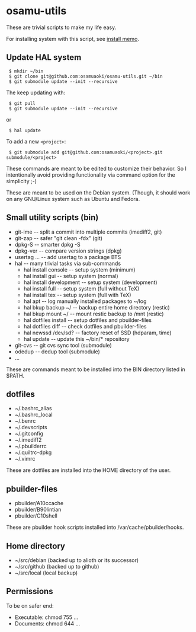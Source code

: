 # osamu-utils
<!---
vim:se tw=78 ai si sts=4 et:
-->

These are trivial scripts to make my life easy.

For installing system with this script, see [install memo](install.md).


## Update HAL system

```
 $ mkdir ~/bin
 $ git clone git@github.com:osamuaoki/osamu-utils.git ~/bin
 $ git submodule update --init --recursive
```

The keep updating with:
```
 $ git pull
 $ git submodule update --init --recursive
```
or
```
 $ hal update
```

To add a new ```<project>```:
```
 $ git submodule add git@github.com:osamuaoki/<project>.git submodule/<project>
```

These commands are meant to be edited to customize their behavior.  So I
intentionally avoid providing functionality via command option for the
simplicity ;-)

These are meant to be used on the Debian system.  (Though, it should work on
any GNU/Linux system such as Ubuntu and Fedora.

## Small utility scripts (bin)

*   git-ime     -- split a commit into multiple commits (imediff2, git)
*   git-zap     -- safer "git clean -fdx"               (git)
*   dpkg-S      -- smarter dpkg -S
*   dpkg-ver    -- compare version strings              (dpkg)
*   usertag ... -- add usertag to a package BTS
*   hal         -- many trivial tasks via sub-commands
    * hal install console      -- setup system (minimum)
    * hal install gui          -- setup system (normal)
    * hal install development  -- setup system (development)
    * hal install full         -- setup system (full without TeX)
    * hal install tex          -- setup system (full with TeX)
    * hal apt               -- log manually installed packages to ~/log
    * hal bkup backup ~/    -- backup entire home directory (restic)
    * hal bkup mount ~/     -- mount restic backup to /mnt (restic)
    * hal dotfiles install  -- setup dotfiles and pbuilder-files
    * hal dotfiles diff     -- check dotfiles and pbuilder-files
    * hal newssd  /dev/sd?  -- factory reset of SSD (hdparam, time)
    * hal update            -- update this ~/bin/* repository
*   git-cvs     -- git cvs sync tool (submodule)
*   odedup      -- dedup tool (submodule)
* ...

These are commands meant to be installed into the BIN directory listed in
$PATH.

## dotfiles

*   ~/.bashrc_alias
*   ~/.bashrc_local
*   ~/.benrc
*   ~/.devscripts
*   ~/.gitconfig
*   ~/.imediff2
*   ~/.pbuilderrc
*   ~/.quiltrc-dpkg
*   ~/.vimrc

These are dotfiles are installed into the HOME directory of the user. 

## pbuilder-files

*   pbuilder/A10ccache
*   pbuilder/B90lintian
*   pbuilder/C10shell

These are pbuilder hook scripts installed into /var/cache/pbuilder/hooks.

## Home directory

*   ~/src/debian (backed up to alioth or its successor)
*   ~/src/github (backed up to github)
*   ~/src/local  (local backup)

## Permissions

To be on safer end:

* Executable: chmod 755 ...
* Documents:  chmod 644 ...

